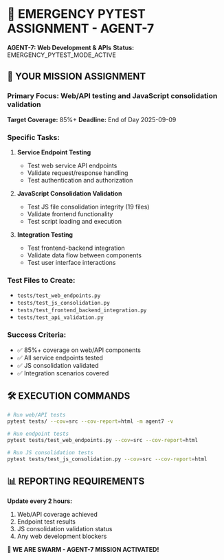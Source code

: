 # 🚨 EMERGENCY PYTEST ASSIGNMENT - AGENT-7

**AGENT-7: Web Development & APIs**
**Status:** EMERGENCY_PYTEST_MODE_ACTIVE

## 🎯 YOUR MISSION ASSIGNMENT

### **Primary Focus:** Web/API testing and JavaScript consolidation validation
**Target Coverage:** 85%+
**Deadline:** End of Day 2025-09-09

### **Specific Tasks:**
1. **Service Endpoint Testing**
   - Test web service API endpoints
   - Validate request/response handling
   - Test authentication and authorization

2. **JavaScript Consolidation Validation**
   - Test JS file consolidation integrity (19 files)
   - Validate frontend functionality
   - Test script loading and execution

3. **Integration Testing**
   - Test frontend-backend integration
   - Validate data flow between components
   - Test user interface interactions

### **Test Files to Create:**
- `tests/test_web_endpoints.py`
- `tests/test_js_consolidation.py`
- `tests/test_frontend_backend_integration.py`
- `tests/test_api_validation.py`

### **Success Criteria:**
- ✅ 85%+ coverage on web/API components
- ✅ All service endpoints tested
- ✅ JS consolidation validated
- ✅ Integration scenarios covered

## 🛠️ EXECUTION COMMANDS

```bash
# Run web/API tests
pytest tests/ --cov=src --cov-report=html -m agent7 -v

# Run endpoint tests
pytest tests/test_web_endpoints.py --cov=src --cov-report=html

# Run JS consolidation tests
pytest tests/test_js_consolidation.py --cov=src --cov-report=html
```

## 📊 REPORTING REQUIREMENTS

**Update every 2 hours:**
1. Web/API coverage achieved
2. Endpoint test results
3. JS consolidation validation status
4. Any web development blockers

**🐝 WE ARE SWARM - AGENT-7 MISSION ACTIVATED!**

